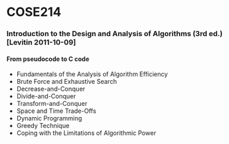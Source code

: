 # COSE214
### Introduction to the Design and Analysis of Algorithms (3rd ed.) [Levitin 2011-10-09]

#### From pseudocode to C code
* Fundamentals of the Analysis of Algorithm Efficiency
* Brute Force and Exhaustive Search
* Decrease-and-Conquer
* Divide-and-Conquer
* Transform-and-Conquer
* Space and Time Trade-Offs
* Dynamic Programming	
* Greedy Technique
* Coping with the Limitations of Algorithmic Power
